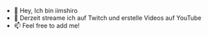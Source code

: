 - 👋 Hey, Ich bin iimshiro
- 👀 Derzeit streame ich auf Twitch und erstelle Videos auf YouTube
- 📫 Feel free to add me!
